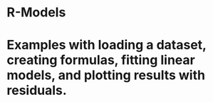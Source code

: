 # R-Models
# Examples with loading a dataset, creating formulas, fitting linear models, and plotting results with residuals.

